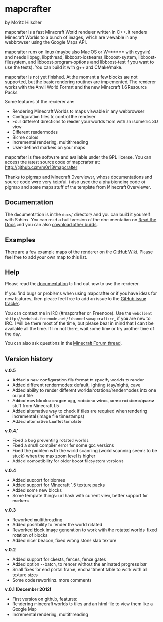 # mapcrafter #

by Moritz Hilscher

mapcrafter is a fast Minecraft World renderer written in C++. It renders
Minecraft Worlds to a bunch of images, which are viewable in any webbrowser
using the Google Maps API.

mapcrafter runs on linux (maybe also Mac OS or W****** with cygwin) and needs
libpng, libpthread, libboost-iostreams,libboost-system, libboost-filesystem,
and libboost-program-options (and libboost-test if you want to use the tests).
You can build it with g++ and CMake/make.

mapcrafter is not yet finished. At the moment a few blocks are not supported,
but the basic rendering routines are implemented. The renderer works with the
Anvil World Format and the new Minecraft 1.6 Resource Packs.

Some features of the renderer are:

* Rendering Minecraft Worlds to maps viewable in any webbrowser
* Configuration files to control the renderer
* Four different directions to render your worlds from with an isometric 3D view
* Different rendermodes
* Biome colors
* Incremental rendering, multithreading
* User-defined markers on your maps

mapcrafter is free software and available under the GPL license.  You can
access the latest source code of mapcrafter at:
http://github.com/m0r13/mapcrafter

Thanks to pigmap and Minecraft Overviewer, whose documentations and source code
were very helpful. I also used the alpha blending code of pigmap and some maps
stuff of the template from Minecraft Overviewer.

## Documentation ##

The documentation is in the `docs/` directory and you can build it yourself
with Sphinx. You can read a built version of the documentation on
[Read the Docs](http://mapcrafter.readthedocs.org) and you can also [download
other builds](https://readthedocs.org/projects/mapcrafter/downloads/).

## Examples ##

There are a few example maps of the renderer on the [GitHub
Wiki](https://github.com/m0r13/mapcrafter/wiki/Example-maps).  Please feel free
to add your own map to this list.

## Help ##

Please read the [documentation](http://mapcrafter.readthedocs.org) to find out
how to use the renderer.

If you find bugs or problems when using mapcrafter or if you have ideas for new
features, then please feel free to add an issue to the [GitHub issue
tracker](https://github.com/m0r13/mapcrafter/issues).

You can contact me in IRC (#mapcrafter on Freenode). Use the 
`webclient <http://webchat.freenode.net/?channels=mapcrafter>`_ if you
are new to IRC. I will be there most of the time, but please bear in mind
that I can't be available all the time. If I'm not there, wait some time or 
try another time of the day.

You can also ask questions in the [Minecraft Forum
thread](http://www.minecraftforum.net/topic/1632003-mapcrafter-fast-minecraft-map-renderer/).

## Version history ##

**v.0.5**

* Added a new configuration file format to specify worlds to render
* Added different rendermodes: default, lighting (day/night), cave
* Added ability to render different worlds/rotations/rendermodes into one output file
* Added new blocks: dragon egg, redstone wires, some redstone/quartz stuff from Minecraft 1.5
* Added alternative way to check if tiles are required when rendering incremental (image file timestamps)
* Added alternative Leaflet template

**v.0.4.1**

* Fixed a bug preventing rotated worlds
* Fixed a small compiler error for some gcc versions
* Fixed the problem with the world scanning (world scanning seems to be stuck)
  when the max zoom level is higher
* Added compatibility for older boost filesystem versions

**v.0.4**

* Added support for biomes
* Added support for Minecraft 1.5 texture packs
* Added some new blocks
* Some template things: url hash with current view, better support for markers

**v.0.3**

* Reworked multithreading
* Added possibility to render the world rotated
* Reworked block image generation to work with the rotated worlds, fixed
  rotation of blocks
* Added nicer beacon, fixed wrong stone slab texture

**v.0.2**

* Added support for chests, fences, fence gates
* Added option --batch, to render without the animated progress bar
* Small fixes for end portal frame, enchantment table to work with all texture
  sizes
* Some code reworking, more comments

**v.0.1 (December 2012)**

* First version on github, features:
* Rendering minecraft worlds to tiles and an html file to view them like a
  Google Map
* Incremental rendering, multithreading
